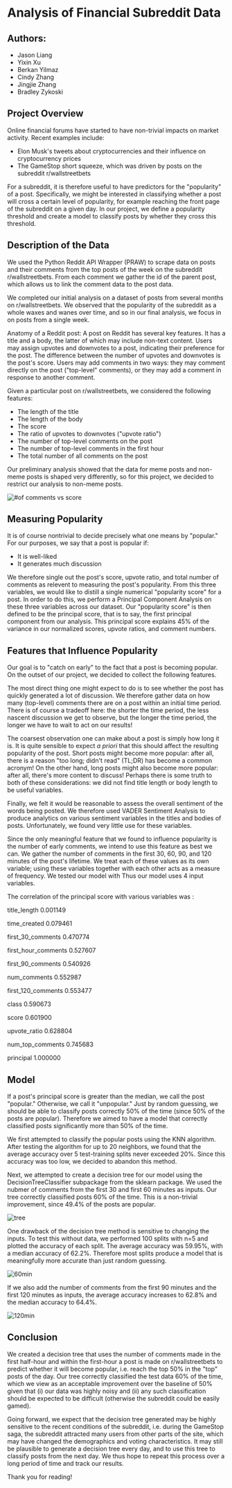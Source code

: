 # Analysis of Financial Subreddit Data

## Authors:
- Jason Liang
- Yixin Xu
- Berkan Yilmaz
- Cindy Zhang
- Jingjie Zhang
- Bradley Zykoski

## Project Overview
Online financial forums have started to have non-trivial impacts on market activity. Recent examples include:
- Elon Musk's tweets about cryptocurrencies and their influence on cryptocurrency prices
- The GameStop short squeeze, which was driven by posts on the subreddit r/wallstreetbets 

For a subreddit, it is therefore useful to have predictors for the "popularity" of a post. Specifically, we might be interested in classifying whether a post will cross a certain level of popularity, for example reaching the front page of the subreddit on a given day. In our project, we define a popularity threshold and create a model to classify posts by whether they cross this threshold.

## Description of the Data

We used the Python Reddit API Wrapper (PRAW) to scrape data on posts and their comments from the top posts of the week on the subreddit r/wallstreetbets. From each comment we gather the id of the parent post, which allows us to link the comment data to the post data.

We completed our initial analysis on a dataset of posts from several months on r/wallstreetbets. We observed that the popularity of the subreddit as a whole waxes and wanes over time, and so in our final analysis, we focus in on posts from a single week.

Anatomy of a Reddit post:
A post on Reddit has several key features. It has a title and a body, the latter of which may include non-text content. Users may assign upvotes and downvotes to a post, indicating their preference for the post. The difference between the number of upvotes and downvotes is the post's score. Users may add comments in two ways: they may comment directly on the post ("top-level" comments), or they may add a comment in response to another comment.

Given a particular post on r/wallstreetbets, we considered the following features:
- The length of the title
- The length of the body
- The score
- The ratio of upvotes to downvotes ("upvote ratio")
- The number of top-level comments on the post
- The number of top-level comments in the first hour
- The total number of all comments on the post

Our preliminary analysis showed that the data for meme posts and non-meme posts is shaped very differently, so for this project, we decided to restrict our analysis to non-meme posts.

![#of comments vs score](https://user-images.githubusercontent.com/81650558/120056329-7845a180-c009-11eb-8793-5a2694a3b9c1.png)


## Measuring Popularity

It is of course nontrivial to decide precisely what one means by "popular." For our purposes, we say that a post is popular if:
- It is well-liked
- It generates much discussion

We therefore single out the post's score, upvote ratio, and total number of comments as relevent to measuring the post's popularity. From this three variables, we would like to distill a single numerical "popularity score" for a post. In order to do this, we perform a Principal Component Analysis on these three variables across our dataset. Our "popularity score" is then defined to be the principal score, that is to say, the first principal component from our analysis. This principal score explains 45% of the variance in our normalized scores, upvote ratios, and comment numbers.

## Features that Influence Popularity

Our goal is to "catch on early" to the fact that a post is becoming popular. On the outset of our project, we decided to collect the following features.

The most direct thing one might expect to do is to see whether the post has quickly generated a lot of discussion. We therefore gather data on how many (top-level) comments there are on a post within an initial time period. There is of course a tradeoff here: the shorter the time period, the less nascent discussion we get to observe, but the longer the time period, the longer we have to wait to act on our results!

The coarsest observation one can make about a post is simply how long it is. It is quite sensible to expect <i>a priori</i> that this should affect the resulting popularity of the post. Short posts might become more popular: after all, there is a reason "too long; didn't read" (TL;DR) has become a common acronym! On the other hand, long posts might also become more popular: after all, there's more content to discuss! Perhaps there is some truth to both of these considerations: we did not find title length or body length to be useful variables.

Finally, we felt it would be reasonable to assess the overall sentiment of the words being posted. We therefore used VADER Sentiment Analysis to produce analytics on various sentiment variables in the titles and bodies of posts. Unfortunately, we found very little use for these variables.

Since the only meaningful feature that we found to influence popularity is the number of early comments, we intend to use this feature as best we can. We gather the number of comments in the first 30, 60, 90, and 120 minutes of the post's lifetime. We treat each of these values as its own variable; using these variables together with each other acts as a measure of frequency. We tested our model with Thus our model uses 4 input variables.

The correlation of the principal score with various variables was :

title_length           0.001149

time_created           0.079461

first_30_comments      0.470774

first_hour_comments    0.527607

first_90_comments      0.540926

num_comments           0.552987

first_120_comments     0.553477

class                  0.590673

score                  0.601900

upvote_ratio           0.628804

num_top_comments       0.745683

principal              1.000000

## Model

If a post's principal score is greater than the median, we call the post "popular." Otherwise, we call it "unpopular." Just by random guessing, we should be able to classify posts correctly 50% of the time (since 50% of the posts are popular). Therefore we aimed to have a model that correctly classified posts significantly more than 50% of the time. 

We first attempted to classify the popular posts using the KNN algorithm. After testing the algorithm for up to 20 neighbors, we found that the average accuracy over 5 test-training splits never exceeded 20%. Since this accuracy was too low, we decided to abandon this method.

Next, we attempted to create a decision tree for our model using the DecisionTreeClassifier subpackage from the sklearn package. We used the nubmer of comments from the first 30 and first 60 minutes as inputs. Our tree correctly classified posts 60% of the time. This is a non-trivial improvement, since 49.4% of the posts are popular.

![tree](https://user-images.githubusercontent.com/81804685/120056209-fd27bf80-bff7-11eb-9b99-005d78b5a5f9.png)

One drawback of the decision tree method is sensitive to changing the inputs. To test this without data, we performed 100 splits with n=5 and plotted the accuracy of each split. The average accuracy was 59.95%, with a median accuracy of 62.2%. Therefore most splits produce a model that is meaningfully more accurate than just random guessing.

![60min](https://user-images.githubusercontent.com/81804685/120056426-56dcb980-bff9-11eb-8672-37ae056b0115.png)

If we also add the number of comments from the first 90 minutes and the first 120 minutes as inputs, the average accuracy increases to 62.8% and the median accuracy to 64.4%.

![120min](https://user-images.githubusercontent.com/81804685/120056439-6e1ba700-bff9-11eb-8ba9-913fa75e8a65.png)

## Conclusion

We created a decision tree that uses the number of comments made in the first half-hour and within the first-hour a post is made on r/wallstreetbets to predict whether it will become popular, i.e. reach the top 50% in the "top" posts of the day. Our tree correctly classified the test data 60% of the time, which we view as an acceptable improvement over the baseline of 50% given that (i) our data was highly noisy and (ii) any such classification should be expected to be difficult (otherwise the subreddit could be easily gamed).


Going forward, we expect that the decision tree generated may be highly sensitive to the recent conditions of the subreddit, i.e. during the GameStop saga, the subreddit attracted many users from other parts of the site, which may have changed the demographics and voting characteristics. It may still be plausible to generate a decision tree every day, and to use this tree to classify posts from the next day. We thus hope to repeat this process over a long period of time and track our results.

Thank you for reading!
